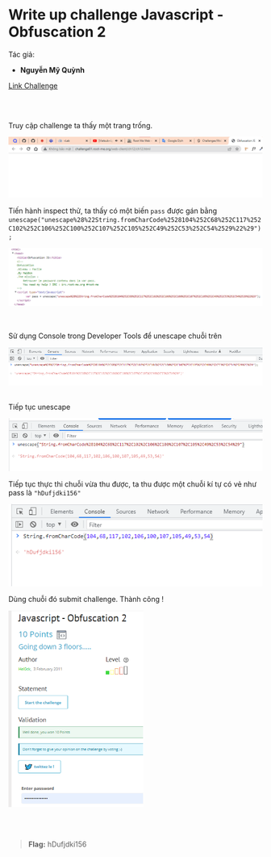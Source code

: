 # Write up challenge Javascript - Obfuscation 2

Tác giả:
- **Nguyễn Mỹ Quỳnh** <br>

  
[Link Challenge](https://www.root-me.org/en/Challenges/Web-Client/Javascript-Obfuscation-2)<br>
</br>


<br>


Truy cập challenge ta thấy một trang trống.

<img src="1.png" alt="normal_acc_TRAbID"/> 



<br>

Tiến hành inspect thử, ta thấy có một biến `pass` được gán bằng `unescape("unescape%28%22String.fromCharCode%2528104%252C68%252C117%252C102%252C106%252C100%252C107%252C105%252C49%252C53%252C54%2529%22%29");`

<img src="2.png" alt="normal_acc_TRAbID"/> 

<br>
<br>
<br>

Sử dụng Console trong Developer Tools để unescape chuỗi trên

<img src="3.png" alt="normal_acc_TRAbID"/> 

<br>

<div style = "page-break-after: always;"></div>

<br>


Tiếp tục unescape 

<img src="4.png" alt="normal_acc_TRAbID"/> 

<br>

Tiếp tục thực thi chuỗi vừa thu được, ta thu được một chuỗi kí tự có vẻ như pass là `"hDufjdki156"`

<img src="5.png" alt="normal_acc_TRAbID"/> 

<br>



Dùng chuỗi đó submit challenge. Thành công !

<img src="6.png" height="390" alt="normal_acc_TRAbID"/>

<br><br>

> **Flag:** hDufjdki156